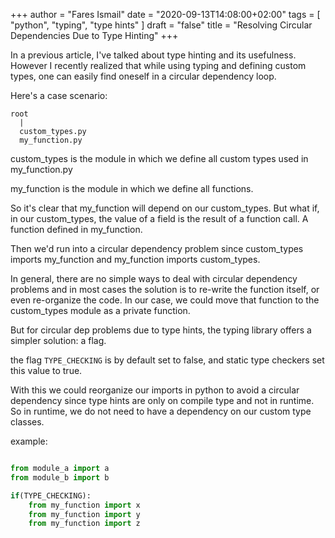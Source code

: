 +++
author = "Fares Ismail"
date = "2020-09-13T14:08:00+02:00"
tags = [
    "python",
    "typing",
    "type hints"
]
draft = "false"
title = "Resolving Circular Dependencies Due to Type Hinting"
+++

In a previous article, I've talked about type hinting and its usefulness. However I recently realized that while using typing and defining custom types, one can easily find oneself in a circular dependency loop.

Here's a case scenario:

```text
root
  |
  custom_types.py
  my_function.py

```

custom_types is the module in which we define all custom types used in my_function.py

my_function is the module in which we define all functions.

So it's clear that my_function will depend on our custom_types. But what if, in our custom_types, the value of a field is the result of a function call. A function defined in my_function.

Then we'd run into a circular dependency problem since custom_types imports my_function and my_function imports custom_types.

In general, there are no simple ways to deal with circular dependency problems and in most cases the solution is to re-write the function itself, or even re-organize the code. In our case, we could move that function to the custom_types module as a private function.

But for circular dep problems due to type hints, the typing library offers a simpler solution: a flag.

the flag `TYPE_CHECKING` is by default set to false, and static type checkers set this value to true.

With this we could reorganize our imports in python to avoid a circular dependency since type hints are only on compile type and not in runtime. So in runtime, we do not need to have a dependency on our custom type classes.

example:

```python

from module_a import a
from module_b import b

if(TYPE_CHECKING):
    from my_function import x
    from my_function import y
    from my_function import z

```
